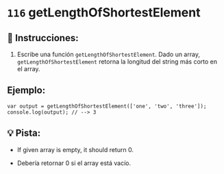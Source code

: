 # `116` getLengthOfShortestElement

## 📝 Instrucciones:

1. Escribe una función `getLengthOfShortestElement`. Dado un array, `getLengthOfShortestElement` retorna la longitud del string más corto en el array.

## Ejemplo:

```Js
var output = getLengthOfShortestElement(['one', 'two', 'three']);
console.log(output); // --> 3
```
## 💡 Pista:

+ If given array is empty, it should return 0. 

+ Debería retornar 0 si el array está vacío.

